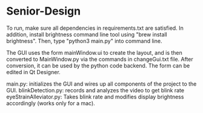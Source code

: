 # Senior-Design

To run, make sure all dependencies in requirements.txt are satisfied. In addition, install brightness command line tool using "brew install brightness".
Then, type "python3 main.py" into command line.

The GUI uses the form mainWindow.ui to create the layout, and is then converted to MainWindow.py via the commands in changeGui.txt file. After conversion, it can be used by the python code backend. The form can be edited in Qt Designer. 

main.py: initializes the GUI and wires up all components of the project to the GUI.
blinkDetection.py: records and analyzes the video to get blink rate
eyeStrainAlleviator.py: Takes blink rate and modifies display brightness accordingly (works only for a mac).
